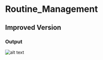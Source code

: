 # Routine_Management
## Improved Version
### Output
![alt text](https://github.com/Schrodinger-sCat/Penguin/Problem3/Routine_Management/blob/master/Output.PNG)
